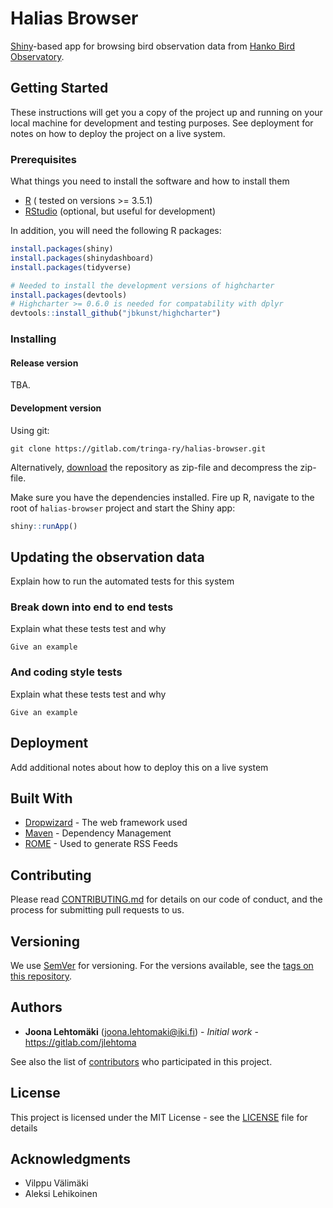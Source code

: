 # Halias Browser

[Shiny](https://shiny.rstudio.com)-based app for browsing bird observation data from [Hanko Bird Observatory](https://www.tringa.fi/hangon-lintuasema/hankodata/).

## Getting Started

These instructions will get you a copy of the project up and running on your local machine for development and testing purposes. See deployment for notes on how to deploy the project on a live system.

### Prerequisites

What things you need to install the software and how to install them

+ [R](https://cran.r-project.org) ( tested on versions >= 3.5.1)
+ [RStudio](https://www.rstudio.com) (optional, but useful for development)

In addition, you will need the following R packages:

```R
install.packages(shiny)
install.packages(shinydashboard)
install.packages(tidyverse)

# Needed to install the development versions of highcharter
install.packages(devtools)
# Highcharter >= 0.6.0 is needed for compatability with dplyr
devtools::install_github("jbkunst/highcharter")
```

### Installing

#### Release version

TBA.

#### Development version

Using git:

```
git clone https://gitlab.com/tringa-ry/halias-browser.git
```

Alternatively, [download](https://gitlab.com/tringa-ry/halias-browser/-/archive/master/halias-browser-master.zip) the repository as zip-file and decompress the zip-file. 

Make sure you have the dependencies installed. Fire up R, navigate to the root of `halias-browser` project and start the Shiny app:

```R
shiny::runApp()
```



## Updating the observation data

Explain how to run the automated tests for this system

### Break down into end to end tests

Explain what these tests test and why

```
Give an example
```

### And coding style tests

Explain what these tests test and why

```
Give an example
```

## Deployment

Add additional notes about how to deploy this on a live system

## Built With

* [Dropwizard](http://www.dropwizard.io/1.0.2/docs/) - The web framework used
* [Maven](https://maven.apache.org/) - Dependency Management
* [ROME](https://rometools.github.io/rome/) - Used to generate RSS Feeds

## Contributing

Please read [CONTRIBUTING.md](https://gist.github.com/PurpleBooth/b24679402957c63ec426) for details on our code of conduct, and the process for submitting pull requests to us.

## Versioning

We use [SemVer](http://semver.org/) for versioning. For the versions available, see the [tags on this repository](https://github.com/your/project/tags). 

## Authors

* **Joona Lehtomäki** (<joona.lehtomaki@iki.fi>) - *Initial work* - https://gitlab.com/jlehtoma

See also the list of [contributors](https://github.com/your/project/contributors) who participated in this project.

## License

This project is licensed under the MIT License - see the [LICENSE](LICENSE) file for details

## Acknowledgments

* Vilppu Välimäki
* Aleksi Lehikoinen
